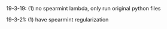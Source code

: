 19-3-19:
(1) no spearmint lambda, only run original python files

19-3-21:
(1) have spearmint regularization

